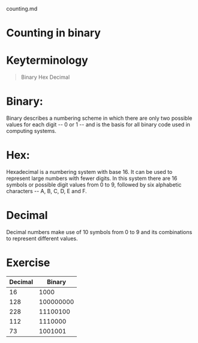 counting.md
# Counting in binary
# Keyterminology
> Binary
> Hex
> Decimal
# Binary:
Binary describes a numbering scheme in which there are only two possible values for each digit -- 0 or 1 -- and is the basis for all binary code used in computing systems.
# Hex:
Hexadecimal is a numbering system with base 16. It can be used to represent large numbers with fewer digits. In this system there are 16 symbols or possible digit values from 0 to 9, followed by six alphabetic characters -- A, B, C, D, E and F.
# Decimal
Decimal numbers make use of 10 symbols from 0 to 9 and its combinations to represent different values.

# Exercise

| Decimal  | Binary    |
| ----     | -----     |
| 16       | 1000      |
| 128      | 100000000 |
| 228      | 11100100  |
| 112      | 1110000   |
| 73       | 1001001   |
